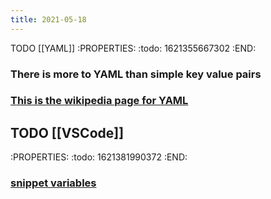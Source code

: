 ```yaml
---
title: 2021-05-18
---
```


TODO [[YAML]]
:PROPERTIES:
:todo: 1621355667302
:END:
### There is more to YAML than simple key value pairs
### [This is the wikipedia page for YAML](https://en.wikipedia.org/wiki/YAML)
## TODO [[VSCode]]
:PROPERTIES:
:todo: 1621381990372
:END:
### [snippet variables](https://code.visualstudio.com/docs/editor/userdefinedsnippets#_variables)
